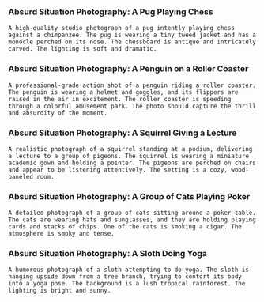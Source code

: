 ### Absurd Situation Photography: A Pug Playing Chess

```
A high-quality studio photograph of a pug intently playing chess against a chimpanzee. The pug is wearing a tiny tweed jacket and has a monocle perched on its nose. The chessboard is antique and intricately carved. The lighting is soft and dramatic.
```

### Absurd Situation Photography: A Penguin on a Roller Coaster

```
A professional-grade action shot of a penguin riding a roller coaster. The penguin is wearing a helmet and goggles, and its flippers are raised in the air in excitement. The roller coaster is speeding through a colorful amusement park. The photo should capture the thrill and absurdity of the moment.
```

### Absurd Situation Photography: A Squirrel Giving a Lecture

```
A realistic photograph of a squirrel standing at a podium, delivering a lecture to a group of pigeons. The squirrel is wearing a miniature academic gown and holding a pointer. The pigeons are perched on chairs and appear to be listening attentively. The setting is a cozy, wood-paneled room.
```

### Absurd Situation Photography: A Group of Cats Playing Poker

```
A detailed photograph of a group of cats sitting around a poker table. The cats are wearing hats and sunglasses, and they are holding playing cards and stacks of chips. One of the cats is smoking a cigar. The atmosphere is smoky and tense.
```

### Absurd Situation Photography: A Sloth Doing Yoga

```
A humorous photograph of a sloth attempting to do yoga. The sloth is hanging upside down from a tree branch, trying to contort its body into a yoga pose. The background is a lush tropical rainforest. The lighting is bright and sunny.
```